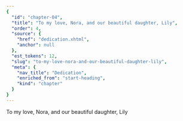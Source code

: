 ```yaml
---
{
  "id": "chapter-04",
  "title": "To my love, Nora, and our beautiful daughter, Lily",
  "order": 4,
  "source": {
    "href": "dedication.xhtml",
    "anchor": null
  },
  "est_tokens": 12,
  "slug": "to-my-love-nora-and-our-beautiful-daughter-lily",
  "meta": {
    "nav_title": "Dedication",
    "enriched_from": "start-heading",
    "kind": "chapter"
  }
}
---
```

To my love, Nora, and our beautiful daughter, Lily
